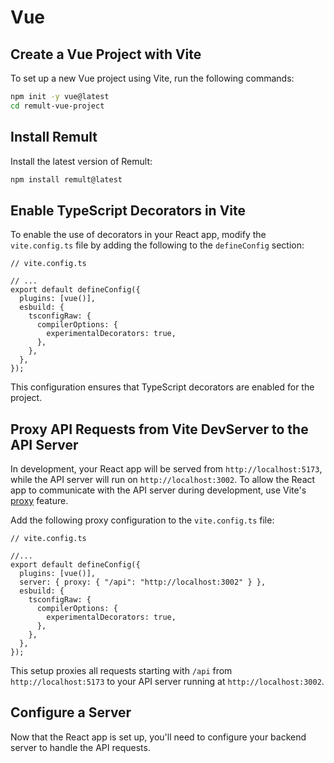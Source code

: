 # Vue

## Create a Vue Project with Vite

To set up a new Vue project using Vite, run the following commands:

```sh
npm init -y vue@latest
cd remult-vue-project
```

## Install Remult

Install the latest version of Remult:

```bash
npm install remult@latest
```

## Enable TypeScript Decorators in Vite

To enable the use of decorators in your React app, modify the `vite.config.ts` file by adding the following to the `defineConfig` section:

```ts{6-12}
// vite.config.ts

// ...
export default defineConfig({
  plugins: [vue()],
  esbuild: {
    tsconfigRaw: {
      compilerOptions: {
        experimentalDecorators: true,
      },
    },
  },
});
```

This configuration ensures that TypeScript decorators are enabled for the project.

## Proxy API Requests from Vite DevServer to the API Server

In development, your React app will be served from `http://localhost:5173`, while the API server will run on `http://localhost:3002`. To allow the React app to communicate with the API server during development, use Vite's [proxy](https://vitejs.dev/config/#server-proxy) feature.

Add the following proxy configuration to the `vite.config.ts` file:

```ts{6}
// vite.config.ts

//...
export default defineConfig({
  plugins: [vue()],
  server: { proxy: { "/api": "http://localhost:3002" } },
  esbuild: {
    tsconfigRaw: {
      compilerOptions: {
        experimentalDecorators: true,
      },
    },
  },
});
```

This setup proxies all requests starting with `/api` from `http://localhost:5173` to your API server running at `http://localhost:3002`.

## Configure a Server

Now that the React app is set up, you'll need to configure your backend server to handle the API requests.
